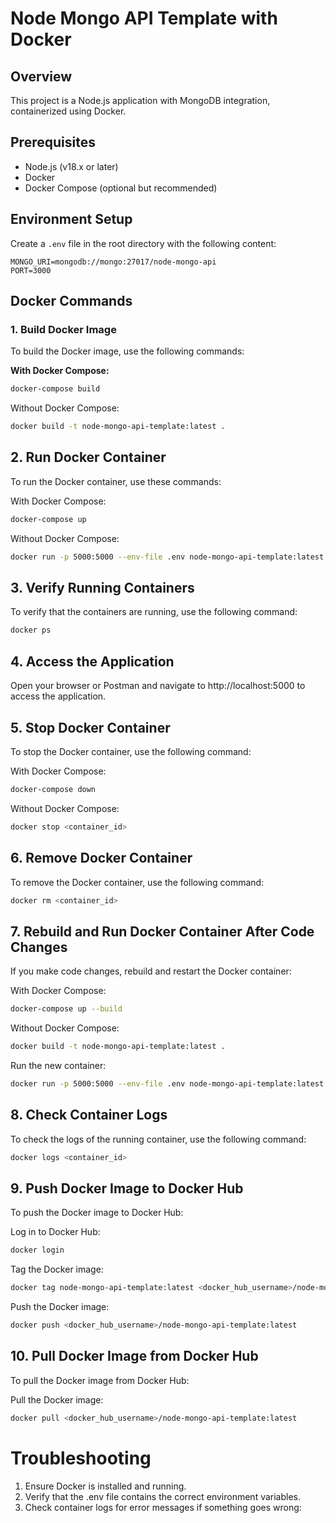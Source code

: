 # Node Mongo API Template with Docker

## Overview

This project is a Node.js application with MongoDB integration, containerized using Docker.

## Prerequisites

- Node.js (v18.x or later)
- Docker
- Docker Compose (optional but recommended)

## Environment Setup

Create a `.env` file in the root directory with the following content:

```shell
MONGO_URI=mongodb://mongo:27017/node-mongo-api
PORT=3000
```
## Docker Commands

### 1. Build Docker Image

To build the Docker image, use the following commands:

**With Docker Compose:**

```sh
docker-compose build
```
Without Docker Compose:
    
```sh
docker build -t node-mongo-api-template:latest .
```
## 2. Run Docker Container

To run the Docker container, use these commands: 

With Docker Compose:
```sh
docker-compose up
```
Without Docker Compose:
```sh
docker run -p 5000:5000 --env-file .env node-mongo-api-template:latest
```
## 3. Verify Running Containers

To verify that the containers are running, use the following command:

```sh
docker ps
```
## 4. Access the Application

Open your browser or Postman and navigate to http://localhost:5000 to access the application.

## 5. Stop Docker Container

To stop the Docker container, use the following command:

With Docker Compose:

```sh
docker-compose down
```
Without Docker Compose:

```sh
docker stop <container_id>
```
## 6. Remove Docker Container

To remove the Docker container, use the following command:


```sh
docker rm <container_id>
```

## 7. Rebuild and Run Docker Container After Code Changes

If you make code changes, rebuild and restart the Docker container:

With Docker Compose:

```sh
docker-compose up --build
```

Without Docker Compose:

```sh
docker build -t node-mongo-api-template:latest .
```

Run the new container:
    
```sh
docker run -p 5000:5000 --env-file .env node-mongo-api-template:latest
```

## 8. Check Container Logs

To check the logs of the running container, use the following command:

```sh
docker logs <container_id>
```

## 9. Push Docker Image to Docker Hub
To push the Docker image to Docker Hub:

Log in to Docker Hub:

```sh
docker login
```

Tag the Docker image:

```sh
docker tag node-mongo-api-template:latest <docker_hub_username>/node-mongo-api-template:latest
```

Push the Docker image:

```sh
docker push <docker_hub_username>/node-mongo-api-template:latest
```


## 10. Pull Docker Image from Docker Hub
To pull the Docker image from Docker Hub:

Pull the Docker image:

```sh
docker pull <docker_hub_username>/node-mongo-api-template:latest
```

# Troubleshooting

1. Ensure Docker is installed and running.
2. Verify that the .env file contains the correct environment variables.
3. Check container logs for error messages if something goes wrong:




